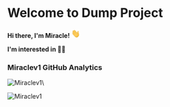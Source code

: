 # Welcome to Dump Project
<h4>Hi there, I'm Miracle! <img src="https://raw.githubusercontent.com/ABSphreak/ABSphreak/master/gifs/Hi.gif" width="20px" height="20px">
 
  I'm interested in 🧑‍💻 </h4>

### Miraclev1 GitHub Analytics
![Miraclev1](https://github-readme-stats-eight-theta.vercel.app/api?username=Miracleprjkt&show_icons=true&theme=nightowl&include_all_commits=true&count_private=true)\

![Miraclev1](https://github-readme-stats-eight-theta.vercel.app/api/top-langs/?username=Miracleprjkt&layout=compact&langs_count=8&theme=nightowl)
